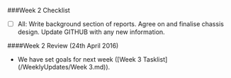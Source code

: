 ###Week 2 Checklist
- [ ] All: Write background section of reports. Agree on and finalise chassis design. Update GITHUB with any new information.


####Week 2 Review (24th April 2016)
* We have set goals for next week ([Week 3 Tasklist](/WeeklyUpdates/Week 3.md)).

